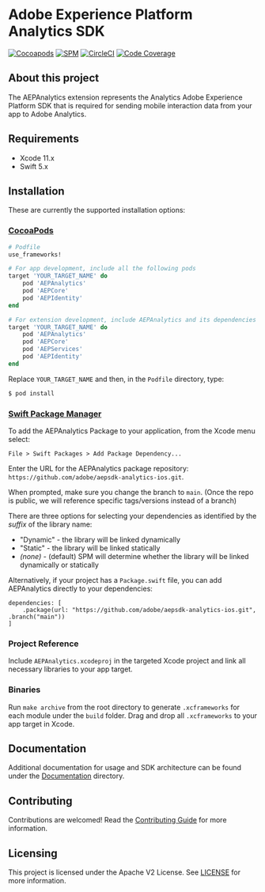 # Adobe Experience Platform Analytics SDK

[![Cocoapods](https://img.shields.io/cocoapods/v/AEPAnalytics.svg?color=orange&label=AEPAnalytics&logo=apple&logoColor=white)](https://cocoapods.org/pods/AEPAnalytics)
[![SPM](https://img.shields.io/badge/SPM-Supported-orange.svg?logo=apple&logoColor=white)](https://swift.org/package-manager/)
[![CircleCI](https://img.shields.io/circleci/project/github/adobe/aepsdk-analytics-ios/main.svg?logo=circleci)](https://circleci.com/gh/adobe/workflows/aepsdk-analytics-ios)
[![Code Coverage](https://img.shields.io/codecov/c/github/adobe/aepsdk-analytics-ios/main.svg?logo=codecov)](https://codecov.io/gh/adobe/aepsdk-analytics-ios/branch/main)

## About this project

The AEPAnalytics extension represents the Analytics Adobe Experience Platform SDK that is required for sending mobile interaction data from your app to Adobe Analytics.

## Requirements
- Xcode 11.x
- Swift 5.x

## Installation
These are currently the supported installation options:

### [CocoaPods](https://guides.cocoapods.org/using/using-cocoapods.html)
```ruby
# Podfile
use_frameworks!

# For app development, include all the following pods
target 'YOUR_TARGET_NAME' do
    pod 'AEPAnalytics'
    pod 'AEPCore'
    pod 'AEPIdentity'
end

# For extension development, include AEPAnalytics and its dependencies
target 'YOUR_TARGET_NAME' do
    pod 'AEPAnalytics'
    pod 'AEPCore'
    pod 'AEPServices'
    pod 'AEPIdentity'
end
```

Replace `YOUR_TARGET_NAME` and then, in the `Podfile` directory, type:

```bash
$ pod install
```

### [Swift Package Manager](https://github.com/apple/swift-package-manager)

To add the AEPAnalytics Package to your application, from the Xcode menu select:

`File > Swift Packages > Add Package Dependency...`

Enter the URL for the AEPAnalytics package repository: `https://github.com/adobe/aepsdk-analytics-ios.git`.

When prompted, make sure you change the branch to `main`. (Once the repo is public, we will reference specific tags/versions instead of a branch)

There are three options for selecting your dependencies as identified by the *suffix* of the library name:

- "Dynamic" - the library will be linked dynamically
- "Static" - the library will be linked statically
- *(none)* - (default) SPM will determine whether the library will be linked dynamically or statically

Alternatively, if your project has a `Package.swift` file, you can add AEPAnalytics directly to your dependencies:

```
dependencies: [
    .package(url: "https://github.com/adobe/aepsdk-analytics-ios.git", .branch("main"))
]
```

### Project Reference

Include `AEPAnalytics.xcodeproj` in the targeted Xcode project and link all necessary libraries to your app target.

### Binaries

Run `make archive` from the root directory to generate `.xcframeworks` for each module under the `build` folder. Drag and drop all `.xcframeworks` to your app target in Xcode.

## Documentation

Additional documentation for usage and SDK architecture can be found under the [Documentation](Documentation/README.md) directory.

## Contributing

Contributions are welcomed! Read the [Contributing Guide](./.github/CONTRIBUTING.md) for more information.

## Licensing

This project is licensed under the Apache V2 License. See [LICENSE](LICENSE) for more information.
